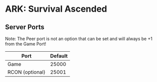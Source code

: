 # ARK: Survival Ascended

## Server Ports

Note: The Peer port is not an option that can be set and will always be +1 from the Game Port!

| Port            | Default |
| --------------- | ------- |
| Game            | 25000   |
| RCON (optional) | 25001   |
